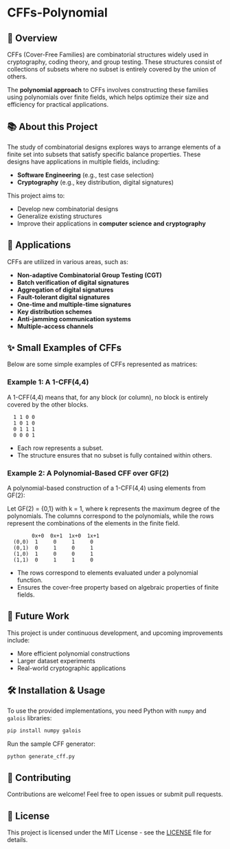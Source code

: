 # CFFs-Polynomial

## 📌 Overview
CFFs (Cover-Free Families) are combinatorial structures widely used in cryptography, coding theory, and group testing. These structures consist of collections of subsets where no subset is entirely covered by the union of others.

The **polynomial approach** to CFFs involves constructing these families using polynomials over finite fields, which helps optimize their size and efficiency for practical applications.

## 📚 About this Project
The study of combinatorial designs explores ways to arrange elements of a finite set into subsets that satisfy specific balance properties. These designs have applications in multiple fields, including:
- **Software Engineering** (e.g., test case selection)
- **Cryptography** (e.g., key distribution, digital signatures)

This project aims to:
- Develop new combinatorial designs
- Generalize existing structures
- Improve their applications in **computer science and cryptography**

## 🔗 Applications
CFFs are utilized in various areas, such as:
- **Non-adaptive Combinatorial Group Testing (CGT)**
- **Batch verification of digital signatures**
- **Aggregation of digital signatures**
- **Fault-tolerant digital signatures**
- **One-time and multiple-time signatures**
- **Key distribution schemes**
- **Anti-jamming communication systems**
- **Multiple-access channels**

## ✨ Small Examples of CFFs
Below are some simple examples of CFFs represented as matrices:

### **Example 1: A 1-CFF(4,4)**
A 1-CFF(4,4) means that, for any block (or column), no block is entirely covered by the other blocks.

```
  1 1 0 0
  1 0 1 0
  0 1 1 1
  0 0 0 1
```
- Each row represents a subset.
- The structure ensures that no subset is fully contained within others.

### **Example 2: A Polynomial-Based CFF over GF(2)**
A polynomial-based construction of a 1-CFF(4,4) using elements from GF(2):

Let GF(2) = {0,1} with k = 1, where k represents the maximum degree of the polynomials. The columns correspond to the polynomials, while the rows represent the combinations of the elements in the finite field.

```
        0x+0  0x+1  1x+0  1x+1
  (0,0)  1     0     1     0
  (0,1)  0     1     0     1
  (1,0)  1     0     0     1
  (1,1)  0     1     1     0
```
- The rows correspond to elements evaluated under a polynomial function.
- Ensures the cover-free property based on algebraic properties of finite fields.

## 🚀 Future Work
This project is under continuous development, and upcoming improvements include:
- More efficient polynomial constructions
- Larger dataset experiments
- Real-world cryptographic applications

## 🛠️ Installation & Usage
To use the provided implementations, you need Python with `numpy` and `galois` libraries:

```bash
pip install numpy galois
```

Run the sample CFF generator:
```python
python generate_cff.py
```

## 🤝 Contributing
Contributions are welcome! Feel free to open issues or submit pull requests.

## 📜 License
This project is licensed under the MIT License - see the [LICENSE](LICENSE) file for details.

